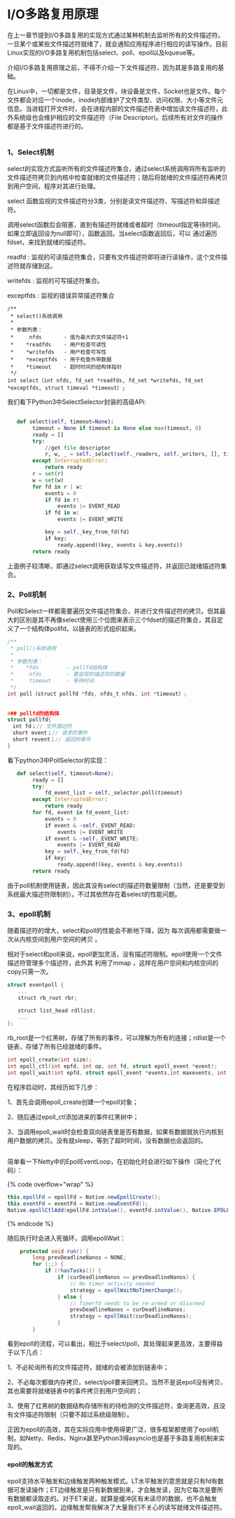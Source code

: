 # I/O多路复用原理

&#x20;       在上一章节提到I/O多路复用的实现方式通过某种机制去监听所有的文件描述符。一旦某个或某些文件描述符就绪了，就会通知应用程序进行相应的读写操作。目前Linux实现的I/O多路复用机制包括select、poll、epoll以及kqueue等。

&#x20;      介绍I/O多路复用原理之前，不得不介绍一下文件描述符，因为其是多路复用的基础。

&#x20;      在Linux中，一切都是文件，目录是文件，块设备是文件，Socket也是文件。每个文件都会对应一个inode，inode内部维护了文件类型、访问权限、大小等文件元信息。当进程打开文件时，会在进程内部的文件描述符表中增加该文件描述符，此外系统级也会维护相应的文件描述符（File Descriptor)。后续所有对文件的操作都是基于文件描述符进行的。

<figure><img src="../.gitbook/assets/image (4).png" alt=""><figcaption></figcaption></figure>

### 1、Select机制

&#x20;     select的实现方式监听所有的文件描述符集合，通过select系统调用将所有监听的文件描述符拷贝到内核中检查就绪的文件描述符；随后将就绪的文件描述符再拷贝到用户空间，程序对其进行处理。

&#x20;    select 函数监视的文件描述符分3类，分别是读文件描述符、写描述符和异描述符。

&#x20; 调用select函数后会阻塞，直到有描述符就绪或者超时（timeout指定等待时间，如果立即返回设为null即可），函数返回。当select函数返回后，可以 通过遍历fdset，来找到就绪的描述符。

readfd : 监视的可读描述符集合，只要有文件描述符即将进行读操作，这个文件描述符就存储到这。

writefds : 监视的可写描述符集合。

exceptfds : 监视的错误异常描述符集合

```
/**
 * select()系统调用
 *
 * 参数列表：
 *     nfds       - 值为最大的文件描述符+1
 *    *readfds    - 用户检查可读性
 *    *writefds   - 用户检查可写性
 *    *exceptfds  - 用于检查外带数据
 *    *timeout    - 超时时间的结构体指针
 */
int select（int nfds, fd_set *readfds, fd_set *writefds, fd_set *exceptfds, struct timeval *timeout）;
```

&#x20;    我们看下Python3中SelectSelector封装的高级APi:

```python
   
   def select(self, timeout=None):
        timeout = None if timeout is None else max(timeout, 0)
        ready = []
        try:
            //get file descriptor
            r, w, _ = self._select(self._readers, self._writers, [], timeout)
        except InterruptedError:
            return ready
        r = set(r)
        w = set(w)
        for fd in r | w:
            events = 0
            if fd in r:
                events |= EVENT_READ
            if fd in w:
                events |= EVENT_WRITE

            key = self._key_from_fd(fd)
            if key:
                ready.append((key, events & key.events))
        return ready
```

上面例子较清晰，即通过select调用获取读写文件描述符，并返回已就绪描述符集合。

### 2、Poll机制

&#x20;    Poll和Select一样都需要遍历文件描述符集合，并进行文件描述符的拷贝。但其最大的区别是其不再像select使用三个位图来表示三个fdset的描述符集合，其自定义了一个结构体pollfd，以链表的形式组织起来。

```c
/**
 * poll()系统调用
 *
 * 参数列表：
 *    *fds         - pollfd结构体
 *     nfds        - 要监视的描述符的数量
 *     timeout     - 等待时间
 */
int poll（struct pollfd *fds, nfds_t nfds, int *timeout）;
 
 
### pollfd的结构体
struct pollfd{
　int fd；// 文件描述符
　short event；// 请求的事件
　short revent；// 返回的事件
}
```

&#x20;   看下python3中PollSelector的实现：

```python
   def select(self, timeout=None):
        ready = []
        try:
            fd_event_list = self._selector.poll(timeout)
        except InterruptedError:
            return ready
        for fd, event in fd_event_list:
            events = 0
            if event & ~self._EVENT_READ:
                events |= EVENT_WRITE
            if event & ~self._EVENT_WRITE:
                events |= EVENT_READ
            key = self._key_from_fd(fd)
            if key:
                ready.append((key, events & key.events))
        return ready
```

&#x20;      由于poll机制使用链表，因此其没有select的描述符数量限制（当然，还是要受到系统最大描述符限制的）。不过其依然存在着select的性能问题。

### 3、epoll机制

&#x20;      随着描述符的增大，select和poll的性能会不断地下降，因为 每次调用都需要做一次从内核空间到用户空间的拷贝 。

&#x20;      相对于select和poll来说，epoll更加灵活，没有描述符限制。epoll使用一个文件描述符管理多个描述符，此外其 利用了mmap ，这样在用户空间和内核空间的copy只需一次。

&#x20;     &#x20;

```c
struct eventpoll {
　　...
　　struct rb_root rbr;

　　struct list_head rdllist;
　　...
};
```

rb\_root是一个红黑树，存储了所有的事件，可以理解为所有的连接；rdlist是一个链表，存储了所有已经就绪的事件。

```c
int epoll_create(int size);  
int epoll_ctl(int epfd, int op, int fd, struct epoll_event *event);  
int epoll_wait(int epfd, struct epoll_event *events,int maxevents, int timeout);  
```

&#x20;     在程序启动时，其经历如下几步：

&#x20;  1、首先会调用epoll\_create创建一个epoll对象；

&#x20;  2、随后通过epoll\_ctl添加进来的事件红黑树中；

&#x20;  3、当调用epoll\_wait时会检查双向链表里是否有数据，如果有数据就执行内核到用户数据的拷贝。没有就sleep，等到了超时时间，没有数据也会返回的。

<figure><img src="../.gitbook/assets/image (21).png" alt=""><figcaption></figcaption></figure>

简单看一下Netty中的EpollEventLoop，在初始化时会进行如下操作（简化了代码）：

{% code overflow="wrap" %}
```java
this.epollFd = epollFd = Native.newEpollCreate();
this.eventFd = eventFd = Native.newEventFd();
Native.epollCtlAdd(epollFd.intValue(), eventFd.intValue(), Native.EPOLLIN | Native.EPOLLET);
```
{% endcode %}

随后执行时会进入死循环，调用epollWait：

```java
    protected void run() {
        long prevDeadlineNanos = NONE;
        for (;;) {
            if (!hasTasks()) {
                if (curDeadlineNanos == prevDeadlineNanos) {
                    // No timer activity needed
                    strategy = epollWaitNoTimerChange();
                } else {
                    // Timerfd needs to be re-armed or disarmed
                    prevDeadlineNanos = curDeadlineNanos;
                    strategy = epollWait(curDeadlineNanos);
                }
        }
```

&#x20;      看到epoll的流程，可以看出，相比于select/poll，其处理起来更高效，主要得益于以下几点：

1、不必轮询所有的文件描述符，就绪的会被添加到链表中；

2、不必每次都做内存拷贝，select/poll要来回拷贝。当然不是说epoll没有拷贝，其也需要将就绪链表中的事件拷贝到用户空间的；

3、使用了红黑树的数据结构存储所有的待检测的文件描述符，查询更高效，且没有文件描述符限制（只要不超过系统级限制）。



&#x20;      正因为epoll的高效，其在实际应用中使用得更广泛，很多框架都使用了epoll机制，如Netty、Redis、Nginx甚至Python3得asyncio也是基于多路复用机制来实现的。

#### epoll的触发方式

&#x20;epoll支持水平触发和边缘触发两种触发模式。LT水平触发的意思就是只有fd有数据可发读操作；ET边缘触发是只有新数据到来，才会触发读，因为它每次是要所有数据都读取走的。对于ET来说，就算是缓冲区有未读尽的数据，也不会触发epoll\_wait返回的。边缘触发帮我解决了大量我们不关心的读写就绪文件描述符。
